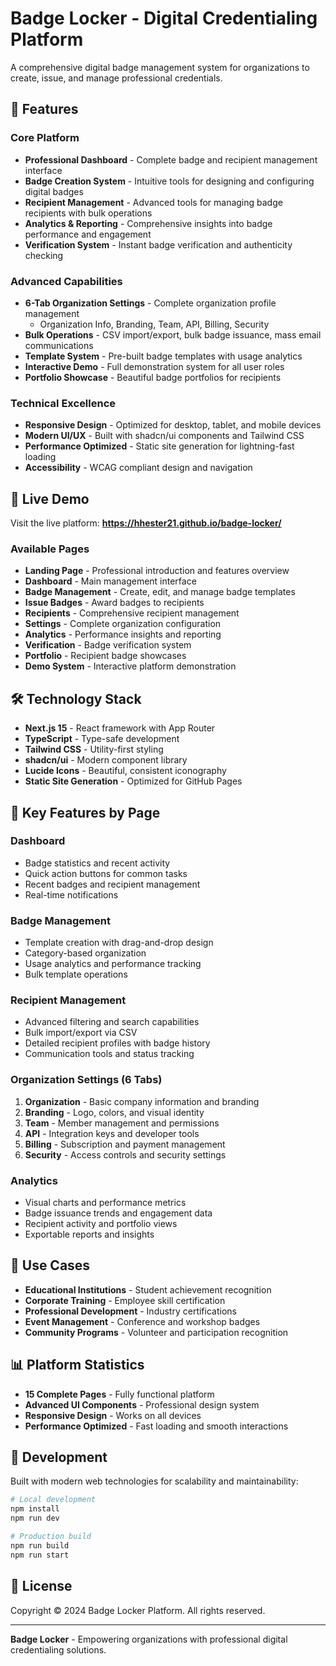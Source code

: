 # Badge Locker - Digital Credentialing Platform

A comprehensive digital badge management system for organizations to create, issue, and manage professional credentials.

## 🌟 Features

### Core Platform
- **Professional Dashboard** - Complete badge and recipient management interface
- **Badge Creation System** - Intuitive tools for designing and configuring digital badges
- **Recipient Management** - Advanced tools for managing badge recipients with bulk operations
- **Analytics & Reporting** - Comprehensive insights into badge performance and engagement
- **Verification System** - Instant badge verification and authenticity checking

### Advanced Capabilities
- **6-Tab Organization Settings** - Complete organization profile management
  - Organization Info, Branding, Team, API, Billing, Security
- **Bulk Operations** - CSV import/export, bulk badge issuance, mass email communications
- **Template System** - Pre-built badge templates with usage analytics
- **Interactive Demo** - Full demonstration system for all user roles
- **Portfolio Showcase** - Beautiful badge portfolios for recipients

### Technical Excellence
- **Responsive Design** - Optimized for desktop, tablet, and mobile devices
- **Modern UI/UX** - Built with shadcn/ui components and Tailwind CSS
- **Performance Optimized** - Static site generation for lightning-fast loading
- **Accessibility** - WCAG compliant design and navigation

## 🚀 Live Demo

Visit the live platform: **https://hhester21.github.io/badge-locker/**

### Available Pages
- **Landing Page** - Professional introduction and features overview
- **Dashboard** - Main management interface
- **Badge Management** - Create, edit, and manage badge templates
- **Issue Badges** - Award badges to recipients
- **Recipients** - Comprehensive recipient management
- **Settings** - Complete organization configuration
- **Analytics** - Performance insights and reporting
- **Verification** - Badge verification system
- **Portfolio** - Recipient badge showcases
- **Demo System** - Interactive platform demonstration

## 🛠️ Technology Stack

- **Next.js 15** - React framework with App Router
- **TypeScript** - Type-safe development
- **Tailwind CSS** - Utility-first styling
- **shadcn/ui** - Modern component library
- **Lucide Icons** - Beautiful, consistent iconography
- **Static Site Generation** - Optimized for GitHub Pages

## 📱 Key Features by Page

### Dashboard
- Badge statistics and recent activity
- Quick action buttons for common tasks
- Recent badges and recipient management
- Real-time notifications

### Badge Management
- Template creation with drag-and-drop design
- Category-based organization
- Usage analytics and performance tracking
- Bulk template operations

### Recipient Management
- Advanced filtering and search capabilities
- Bulk import/export via CSV
- Detailed recipient profiles with badge history
- Communication tools and status tracking

### Organization Settings (6 Tabs)
1. **Organization** - Basic company information and branding
2. **Branding** - Logo, colors, and visual identity
3. **Team** - Member management and permissions
4. **API** - Integration keys and developer tools
5. **Billing** - Subscription and payment management
6. **Security** - Access controls and security settings

### Analytics
- Visual charts and performance metrics
- Badge issuance trends and engagement data
- Recipient activity and portfolio views
- Exportable reports and insights

## 🎯 Use Cases

- **Educational Institutions** - Student achievement recognition
- **Corporate Training** - Employee skill certification
- **Professional Development** - Industry certifications
- **Event Management** - Conference and workshop badges
- **Community Programs** - Volunteer and participation recognition

## 📊 Platform Statistics

- **15 Complete Pages** - Fully functional platform
- **Advanced UI Components** - Professional design system
- **Responsive Design** - Works on all devices
- **Performance Optimized** - Fast loading and smooth interactions

## 🔧 Development

Built with modern web technologies for scalability and maintainability:

```bash
# Local development
npm install
npm run dev

# Production build
npm run build
npm run start
```

## 📄 License

Copyright © 2024 Badge Locker Platform. All rights reserved.

---

**Badge Locker** - Empowering organizations with professional digital credentialing solutions.
